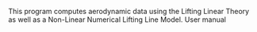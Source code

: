 This program computes aerodynamic data using the Lifting Linear Theory as well as a Non-Linear Numerical Lifting Line Model. 
User manual

